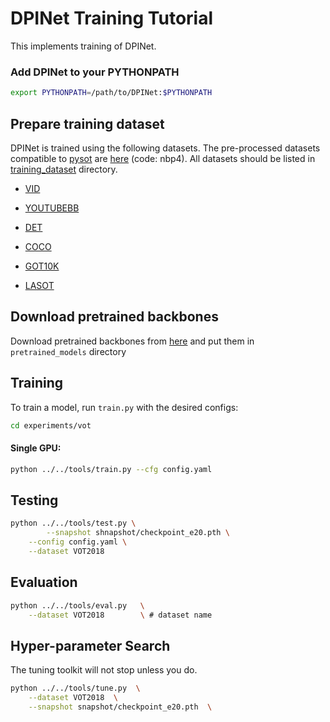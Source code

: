 # DPINet Training Tutorial

This implements training of DPINet.
### Add DPINet to your PYTHONPATH
```bash
export PYTHONPATH=/path/to/DPINet:$PYTHONPATH
```

## Prepare training dataset
DPINet is trained using the following datasets. The pre-processed datasets compatible to [pysot](https://github.com/STVIR/pysot) are [here](https://pan.baidu.com/s/1_Rg6dKhHUSI5LC0E6ae02w) (code: nbp4). All datasets should be listed in [training_dataset](training_dataset) directory.
* [VID](http://image-net.org/challenges/LSVRC/2017/)

* [YOUTUBEBB](https://research.google.com/youtube-bb/)

* [DET](http://image-net.org/challenges/LSVRC/2017/)

* [COCO](http://cocodataset.org)

* [GOT10K](http://got-10k.aitestunion.com/)

* [LASOT](https://cis.temple.edu/lasot/)



## Download pretrained backbones
Download pretrained backbones from [here](https://drive.google.com/drive/folders/1DuXVWVYIeynAcvt9uxtkuleV6bs6e3T9) and put them in `pretrained_models` directory

## Training

To train a model, run `train.py` with the desired configs:

```bash
cd experiments/vot
```

#### Single GPU:
```bash
python ../../tools/train.py --cfg config.yaml
```

## Testing
```bash 
python ../../tools/test.py \
        --snapshot shnapshot/checkpoint_e20.pth \
	--config config.yaml \
	--dataset VOT2018
```

## Evaluation

```bash
python ../../tools/eval.py 	 \
	--dataset VOT2018        \ # dataset name
```

## Hyper-parameter Search

The tuning toolkit will not stop unless you do.

```bash
python ../../tools/tune.py  \
    --dataset VOT2018  \
    --snapshot snapshot/checkpoint_e20.pth  \
```

